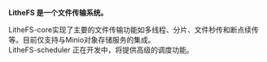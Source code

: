 **LitheFS 是一个文件传输系统。**

LitheFS-core实现了主要的文件传输功能如多线程、分片、文件秒传和断点续传等。目前仅支持与Minio对象存储服务的集成。<br>
LitheFS-scheduler 正在开发中，将提供高级的调度功能。